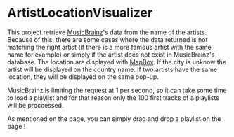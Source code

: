 # ArtistLocationVisualizer

This project retrieve [MusicBrainz](https://musicbrainz.org/)'s data from the name of the artists. Because of this, there are some cases where the data returned is not matching the right artist (if there is a more famous artist with the same name for example) or simply if the artist does not exist in MusicBrainz's database. 
The location are displayed with [MapBox](https://www.mapbox.com/). If the city is unknow the artist will be displayed on the country name. If two artists have the same location, they will be displayed on the same pop-up. 

MusicBrainz is limiting the request at 1 per second, so it can take some time to load a playlist and for that reason only the 100 first tracks of a playlists will be proccessed. 

As mentioned on the page, you can simply drag and drop a playlist on the page ! 
